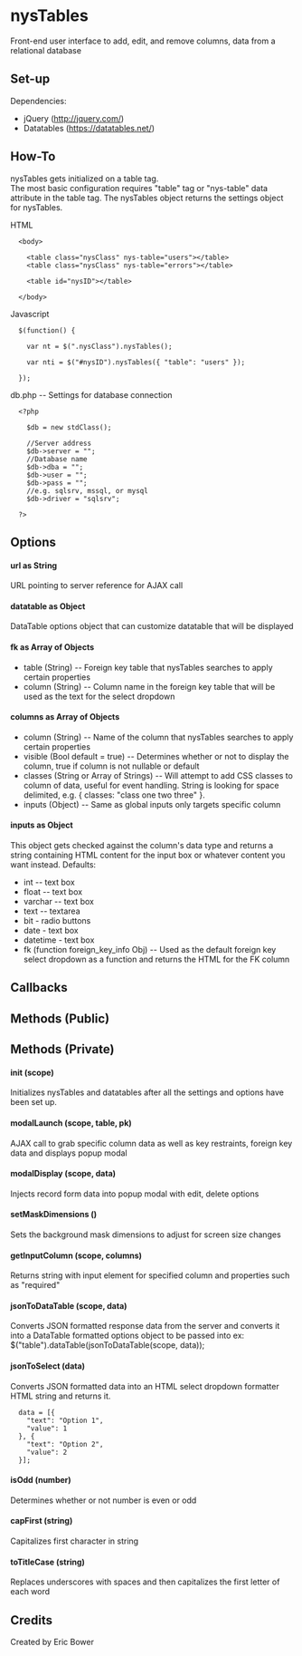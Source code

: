 nysTables
=========

Front-end user interface to add, edit, and remove columns, data from a relational database

Set-up
---------

Dependencies:

  * jQuery (http://jquery.com/)
  * Datatables (https://datatables.net/)

How-To
---------

nysTables gets initialized on a table tag.  
The most basic configuration requires "table" tag or "nys-table" data attribute in the table tag.
The nysTables object returns the settings object for nysTables.

HTML

```
  <body>

    <table class="nysClass" nys-table="users"></table>
    <table class="nysClass" nys-table="errors"></table>

    <table id="nysID"></table>

  </body>
```

Javascript

```
  $(function() {

    var nt = $(".nysClass").nysTables();

    var nti = $("#nysID").nysTables({ "table": "users" });

  });
```

db.php -- Settings for database connection

```
  <?php

    $db = new stdClass();

    //Server address
    $db->server = "";
    //Database name
    $db->dba = "";
    $db->user = "";
    $db->pass = "";
    //e.g. sqlsrv, mssql, or mysql
    $db->driver = "sqlsrv";

  ?>
```

Options
---------

#### url as String
URL pointing to server reference for AJAX call

#### datatable as Object
DataTable options object that can customize datatable that will be displayed

#### fk as Array of Objects
  *  table (String) -- Foreign key table that nysTables searches to apply certain properties
  *  column (String) -- Column name in the foreign key table that will be used as the text
                        for the select dropdown

#### columns as Array of Objects
  *  column (String) -- Name of the column that nysTables searches to apply certain properties
  *  visible (Bool default = true) -- Determines whether or not to display the column, true if column is not 
  nullable or default
  *  classes (String or Array of Strings) -- Will attempt to add CSS classes to column of data, useful for event handling. String is looking for space delimited, e.g. { classes: "class one two three" }.
  *  inputs (Object) -- Same as global inputs only targets specific column

#### inputs as Object
This object gets checked against the column's data type and returns a string containing HTML 
content for the input box or whatever content you want instead.  Defaults:
  *  int -- text box
  *  float -- text box
  *  varchar -- text box
  *  text -- textarea
  *  bit - radio buttons
  *  date - text box
  *  datetime - text box
  *  fk (function foreign_key_info Obj) -- Used as the default foreign key select dropdown as a function and returns the HTML for the FK column

Callbacks
---------

Methods (Public)
---------

Methods (Private)
---------

#### init (scope)
Initializes nysTables and datatables after all the settings and options have been set up.

#### modalLaunch (scope, table, pk)
AJAX call to grab specific column data as well as key restraints, foreign key data and displays
popup modal

#### modalDisplay (scope, data)
Injects record form data into popup modal with edit, delete options

#### setMaskDimensions ()
Sets the background mask dimensions to adjust for screen size changes

#### getInputColumn (scope, columns)
Returns string with input element for specified column and properties such as "required"

#### jsonToDataTable (scope, data)
Converts JSON formatted response data from the server and 
converts it into a DataTable formatted options object to be passed into ex: $("table").dataTable(jsonToDataTable(scope, data));

#### jsonToSelect (data)
Converts JSON formatted data into an HTML select dropdown formatter HTML string and returns it.

```
  data = [{
    "text": "Option 1",
    "value": 1
  }, {
    "text": "Option 2",
    "value": 2
  }];
```

#### isOdd (number)
Determines whether or not number is even or odd

#### capFirst (string)
Capitalizes first character in string

#### toTitleCase (string)
Replaces underscores with spaces and then capitalizes the first letter of each word

Credits 
---------

Created by Eric Bower